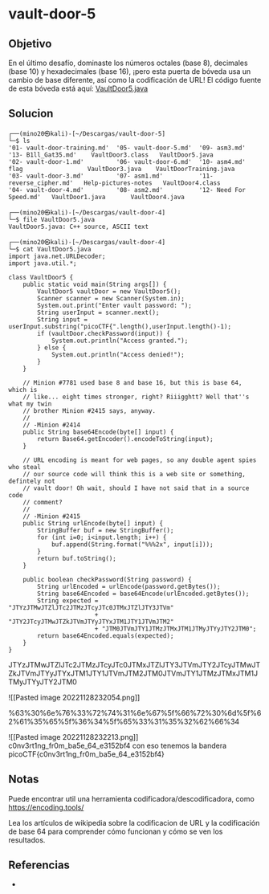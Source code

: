 # vault-door-5
## Objetivo
En el último desafío, dominaste los números octales (base 8), decimales (base 10) y hexadecimales (base 16), ¡pero esta puerta de bóveda usa un cambio de base diferente, así como la codificación de URL! El código fuente de esta bóveda está aquí: [VaultDoor5.java](https://jupiter.challenges.picoctf.org/static/d31ce4356bdfd15d33a9af7e35ab4d0a/VaultDoor5.java)

## Solucion
```shell
┌──(mino20㉿kali)-[~/Descargas/vault-door-5]
└─$ ls
'01- vault-door-training.md'  '05- vault-door-5.md'  '09- asm3.md'            '13- B1ll_Gat35.md'    VaultDoor3.class   VaultDoor5.java
'02- vault-door-1.md'         '06- vault-door-6.md'  '10- asm4.md'             flag                  VaultDoor3.java    VaultDoorTraining.java
'03- vault-door-3.md'         '07- asm1.md'          '11- reverse_cipher.md'   Help-pictures-notes   VaultDoor4.class
'04- vault-door-4.md'         '08- asm2.md'          '12- Need For Speed.md'   VaultDoor1.java       VaultDoor4.java

┌──(mino20㉿kali)-[~/Descargas/vault-door-4]
└─$ file VaultDoor5.java
VaultDoor5.java: C++ source, ASCII text

┌──(mino20㉿kali)-[~/Descargas/vault-door-4]
└─$ cat VaultDoor5.java
import java.net.URLDecoder;
import java.util.*;

class VaultDoor5 {
    public static void main(String args[]) {
        VaultDoor5 vaultDoor = new VaultDoor5();
        Scanner scanner = new Scanner(System.in);
        System.out.print("Enter vault password: ");
        String userInput = scanner.next();
        String input = userInput.substring("picoCTF{".length(),userInput.length()-1);
        if (vaultDoor.checkPassword(input)) {
            System.out.println("Access granted.");
        } else {
            System.out.println("Access denied!");
        }
    }

    // Minion #7781 used base 8 and base 16, but this is base 64, which is
    // like... eight times stronger, right? Riiigghtt? Well that''s what my twin
    // brother Minion #2415 says, anyway.
    //
    // -Minion #2414
    public String base64Encode(byte[] input) {
        return Base64.getEncoder().encodeToString(input);
    }

    // URL encoding is meant for web pages, so any double agent spies who steal
    // our source code will think this is a web site or something, defintely not
    // vault door! Oh wait, should I have not said that in a source code
    // comment?
    //
    // -Minion #2415
    public String urlEncode(byte[] input) {
        StringBuffer buf = new StringBuffer();
        for (int i=0; i<input.length; i++) {
            buf.append(String.format("%%%2x", input[i]));
        }
        return buf.toString();
    }

    public boolean checkPassword(String password) {
        String urlEncoded = urlEncode(password.getBytes());
        String base64Encoded = base64Encode(urlEncoded.getBytes());
        String expected = "JTYzJTMwJTZlJTc2JTMzJTcyJTc0JTMxJTZlJTY3JTVm"
                        + "JTY2JTcyJTMwJTZkJTVmJTYyJTYxJTM1JTY1JTVmJTM2"
                        + "JTM0JTVmJTY1JTMzJTMxJTM1JTMyJTYyJTY2JTM0";
        return base64Encoded.equals(expected);
    }
}

```


JTYzJTMwJTZlJTc2JTMzJTcyJTc0JTMxJTZlJTY3JTVmJTY2JTcyJTMwJTZkJTVmJTYyJTYxJTM1JTY1JTVmJTM2JTM0JTVmJTY1JTMzJTMxJTM1JTMyJTYyJTY2JTM0


![[Pasted image 20221128232054.png]]

%63%30%6e%76%33%72%74%31%6e%67%5f%66%72%30%6d%5f%62%61%35%65%5f%36%34%5f%65%33%31%35%32%62%66%34


![[Pasted image 20221128232213.png]]
c0nv3rt1ng_fr0m_ba5e_64_e3152bf4
con eso tenemos la bandera
picoCTF{c0nv3rt1ng_fr0m_ba5e_64_e3152bf4}

## Notas
Puede encontrar util una herramienta codificadora/descodificadora, como https://encoding.tools/

Lea los artículos de wikipedia sobre la codificacion de URL y la codificación de base 64 para comprender cómo funcionan y cómo se ven los resultados.

## Referencias
- []()